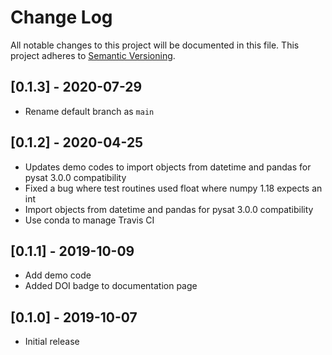 # Change Log
All notable changes to this project will be documented in this file.
This project adheres to [Semantic Versioning](http://semver.org/).

## [0.1.3] - 2020-07-29
- Rename default branch as `main`

## [0.1.2] - 2020-04-25
- Updates demo codes to import objects from datetime and pandas for pysat 3.0.0 compatibility
- Fixed a bug where test routines used float where numpy 1.18 expects an int
- Import objects from datetime and pandas for pysat 3.0.0 compatibility
- Use conda to manage Travis CI

## [0.1.1] - 2019-10-09
- Add demo code
- Added DOI badge to documentation page

## [0.1.0] - 2019-10-07
- Initial release
